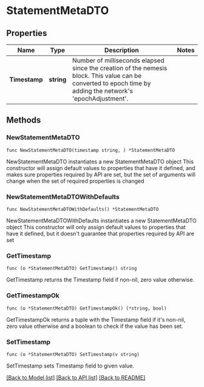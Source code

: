 # StatementMetaDTO

## Properties

Name | Type | Description | Notes
------------ | ------------- | ------------- | -------------
**Timestamp** | **string** | Number of milliseconds elapsed since the creation of the nemesis block. This value can be converted to epoch time by adding the network&#39;s &#39;epochAdjustment&#39;. | 

## Methods

### NewStatementMetaDTO

`func NewStatementMetaDTO(timestamp string, ) *StatementMetaDTO`

NewStatementMetaDTO instantiates a new StatementMetaDTO object
This constructor will assign default values to properties that have it defined,
and makes sure properties required by API are set, but the set of arguments
will change when the set of required properties is changed

### NewStatementMetaDTOWithDefaults

`func NewStatementMetaDTOWithDefaults() *StatementMetaDTO`

NewStatementMetaDTOWithDefaults instantiates a new StatementMetaDTO object
This constructor will only assign default values to properties that have it defined,
but it doesn't guarantee that properties required by API are set

### GetTimestamp

`func (o *StatementMetaDTO) GetTimestamp() string`

GetTimestamp returns the Timestamp field if non-nil, zero value otherwise.

### GetTimestampOk

`func (o *StatementMetaDTO) GetTimestampOk() (*string, bool)`

GetTimestampOk returns a tuple with the Timestamp field if it's non-nil, zero value otherwise
and a boolean to check if the value has been set.

### SetTimestamp

`func (o *StatementMetaDTO) SetTimestamp(v string)`

SetTimestamp sets Timestamp field to given value.



[[Back to Model list]](../README.md#documentation-for-models) [[Back to API list]](../README.md#documentation-for-api-endpoints) [[Back to README]](../README.md)


